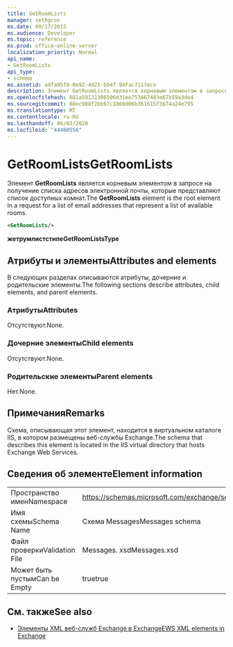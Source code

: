 ```yaml
---
title: GetRoomLists
manager: sethgros
ms.date: 09/17/2015
ms.audience: Developer
ms.topic: reference
ms.prod: office-online-server
localization_priority: Normal
api_name:
- GetRoomLists
api_type:
- schema
ms.assetid: adfa95f8-0e92-4d21-b94f-94fac7117ece
description: Элемент GetRoomLists является корневым элементом в запросе на получение списка адресов электронной почты, которые представляют список доступных комнат.
ms.openlocfilehash: 681a59131306506d31ee753467483e67b59a3de4
ms.sourcegitcommit: 88ec988f2bb67c1866d06b361615f3674a24e795
ms.translationtype: MT
ms.contentlocale: ru-RU
ms.lasthandoff: 06/03/2020
ms.locfileid: "44460556"
---
```

# <a name="getroomlists"></a><span data-ttu-id="11952-103">GetRoomLists</span><span class="sxs-lookup"><span data-stu-id="11952-103">GetRoomLists</span></span>

<span data-ttu-id="11952-104">Элемент **GetRoomLists** является корневым элементом в запросе на получение списка адресов электронной почты, которые представляют список доступных комнат.</span><span class="sxs-lookup"><span data-stu-id="11952-104">The **GetRoomLists** element is the root element in a request for a list of email addresses that represent a list of available rooms.</span></span> 
  
```XML
<GetRoomLists/>
```

 <span data-ttu-id="11952-105">**жетрумлистстипе**</span><span class="sxs-lookup"><span data-stu-id="11952-105">**GetRoomListsType**</span></span>
## <a name="attributes-and-elements"></a><span data-ttu-id="11952-106">Атрибуты и элементы</span><span class="sxs-lookup"><span data-stu-id="11952-106">Attributes and elements</span></span>

<span data-ttu-id="11952-107">В следующих разделах описываются атрибуты, дочерние и родительские элементы.</span><span class="sxs-lookup"><span data-stu-id="11952-107">The following sections describe attributes, child elements, and parent elements.</span></span>
  
### <a name="attributes"></a><span data-ttu-id="11952-108">Атрибуты</span><span class="sxs-lookup"><span data-stu-id="11952-108">Attributes</span></span>

<span data-ttu-id="11952-109">Отсутствуют.</span><span class="sxs-lookup"><span data-stu-id="11952-109">None.</span></span>
  
### <a name="child-elements"></a><span data-ttu-id="11952-110">Дочерние элементы</span><span class="sxs-lookup"><span data-stu-id="11952-110">Child elements</span></span>

<span data-ttu-id="11952-111">Отсутствуют.</span><span class="sxs-lookup"><span data-stu-id="11952-111">None.</span></span>
  
### <a name="parent-elements"></a><span data-ttu-id="11952-112">Родительские элементы</span><span class="sxs-lookup"><span data-stu-id="11952-112">Parent elements</span></span>

<span data-ttu-id="11952-113">Нет.</span><span class="sxs-lookup"><span data-stu-id="11952-113">None.</span></span>
  
## <a name="remarks"></a><span data-ttu-id="11952-114">Примечания</span><span class="sxs-lookup"><span data-stu-id="11952-114">Remarks</span></span>

<span data-ttu-id="11952-115">Схема, описывающая этот элемент, находится в виртуальном каталоге IIS, в котором размещены веб-службы Exchange.</span><span class="sxs-lookup"><span data-stu-id="11952-115">The schema that describes this element is located in the IIS virtual directory that hosts Exchange Web Services.</span></span>
  
## <a name="element-information"></a><span data-ttu-id="11952-116">Сведения об элементе</span><span class="sxs-lookup"><span data-stu-id="11952-116">Element information</span></span>

|||
|:-----|:-----|
|<span data-ttu-id="11952-117">Пространство имен</span><span class="sxs-lookup"><span data-stu-id="11952-117">Namespace</span></span>  <br/> |https://schemas.microsoft.com/exchange/services/2006/messages  <br/> |
|<span data-ttu-id="11952-118">Имя схемы</span><span class="sxs-lookup"><span data-stu-id="11952-118">Schema Name</span></span>  <br/> |<span data-ttu-id="11952-119">Схема Messages</span><span class="sxs-lookup"><span data-stu-id="11952-119">Messages schema</span></span>  <br/> |
|<span data-ttu-id="11952-120">Файл проверки</span><span class="sxs-lookup"><span data-stu-id="11952-120">Validation File</span></span>  <br/> |<span data-ttu-id="11952-121">Messages. xsd</span><span class="sxs-lookup"><span data-stu-id="11952-121">Messages.xsd</span></span>  <br/> |
|<span data-ttu-id="11952-122">Может быть пустым</span><span class="sxs-lookup"><span data-stu-id="11952-122">Can be Empty</span></span>  <br/> |<span data-ttu-id="11952-123">true</span><span class="sxs-lookup"><span data-stu-id="11952-123">true</span></span>  <br/> |
   
## <a name="see-also"></a><span data-ttu-id="11952-124">См. также</span><span class="sxs-lookup"><span data-stu-id="11952-124">See also</span></span>



- [<span data-ttu-id="11952-125">Элементы XML веб-служб Exchange в Exchange</span><span class="sxs-lookup"><span data-stu-id="11952-125">EWS XML elements in Exchange</span></span>](ews-xml-elements-in-exchange.md)

